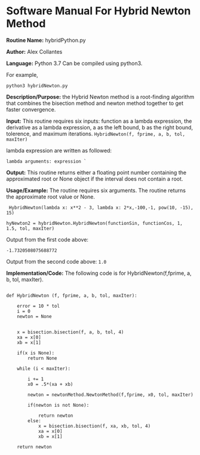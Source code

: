 # Software Manual For Hybrid Newton Method

**Routine Name:** hybridPython.py
 
**Author:** Alex Collantes
 
**Language:** Python 3.7 Can be compiled using python3.

For example,

`python3 hybridNewton.py`

**Description/Purpose:** the Hybrid Newton method is a root-finding algorithm that combines the bisection method and newton method together to get faster convergence.

**Input:** This routine requires six inputs: function as a lambda expression, the derivative as a lambda expression, a as the left bound, b as the right bound, tolerence, and maximum iterations.
`HybridNewton(f, fprime, a, b, tol, maxIter)`

lambda expression are written as followed: 
```python3
lambda arguments: expression `
```

**Output:** This routine returns either a floating point number containing the approximated root or None object if the interval does not contain a root.

**Usage/Example:** The routine requires six arguments. The routine returns the approximate root value or None.

```python3
 HybridNewton(lambda x: x**2 - 3, lambda x: 2*x,-100,-1, pow(10, -15), 15)
 ```
 
 ```python3
 hyNewton2 = hybridNewton.HybridNewton(functionSin, functionCos, 1, 1.5, tol, maxIter)
 ```
Output from the first code above:

`-1.7320508075688772`

Output from the second code above:
 `1.0`

**Implementation/Code:** The following code is for HybridNewton(f,fprime, a, b, tol, maxIter). 

```python3

def HybridNewton (f, fprime, a, b, tol, maxIter):

    error = 10 * tol
    i = 0
    newton = None

    
    x = bisection.bisection(f, a, b, tol, 4)
    xa = x[0]
    xb = x[1]

    if(x is None):
        return None
    
    while (i < maxIter):

        i += 1
        x0 = .5*(xa + xb)
        
        newton = newtonMethod.NewtonMethod(f,fprime, x0, tol, maxIter)

        if(newton is not None):
    
            return newton
        else:
            x = bisection.bisection(f, xa, xb, tol, 4)
            xa = x[0]
            xb = x[1]
    
    return newton
```
